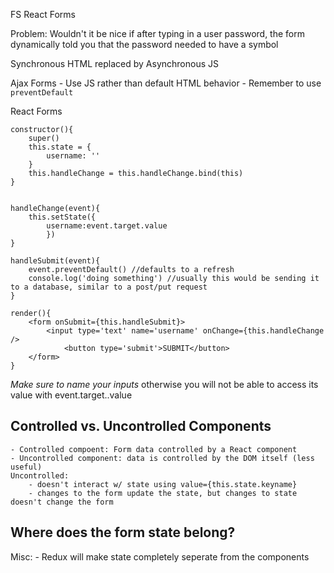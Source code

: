 FS React Forms

Problem: Wouldn't it be nice if after typing in a user password, the form dynamically told you that the password needed to have a symbol

Synchronous HTML replaced by Asynchronous JS

Ajax Forms - Use JS rather than default HTML behavior - Remember to use `preventDefault`

React Forms

```
constructor(){
	super()
	this.state = {
		username: ''
	}
	this.handleChange = this.handleChange.bind(this)
}


handleChange(event){
	this.setState({
		username:event.target.value
		})
}

handleSubmit(event){
	event.preventDefault() //defaults to a refresh
	console.log('doing something') //usually this would be sending it to a database, similar to a post/put request
}

render(){
	<form onSubmit={this.handleSubmit}>
		<input type='text' name='username' onChange={this.handleChange />
			<button type='submit'>SUBMIT</button>
	</form>
}
```

_Make sure to name your inputs_ otherwise you will not be able to access its value with event.target.<Name of Field>.value

## Controlled vs. Uncontrolled Components

    - Controlled compoent: Form data controlled by a React component
    - Uncontrolled component: data is controlled by the DOM itself (less useful)
    Uncontrolled:
    	- doesn't interact w/ state using value={this.state.keyname}
    	- changes to the form update the state, but changes to state doesn't change the form

## Where does the form state belong?

Misc: - Redux will make state completely seperate from the components
